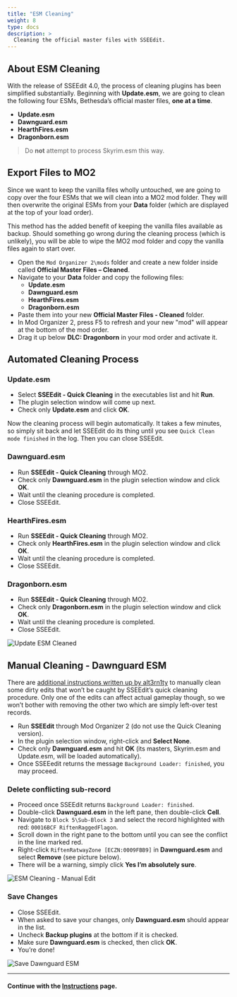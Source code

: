 ```yaml
---
title: "ESM Cleaning"
weight: 8
type: docs
description: >
  Cleaning the official master files with SSEEdit.
---
```


## About ESM Cleaning

With the release of SSEEdit 4.0, the process of cleaning plugins has been simplified substantially. Beginning with **Update.esm**, we are going to clean the following four ESMs, Bethesda’s official master files, **one at a time**.

* **Update.esm**
* **Dawnguard.esm**
* **HearthFires.esm**
* **Dragonborn.esm**

> Do **not** attempt to process Skyrim.esm this way.

## Export Files to MO2

Since we want to keep the vanilla files wholly untouched, we are going to copy over the four ESMs that we will clean into a MO2 mod folder. They will then overwrite the original ESMs from your **Data** folder (which are displayed at the top of your load order).

This method has the added benefit of keeping the vanilla files available as backup. Should something go wrong during the cleaning process (which is unlikely), you will be able to wipe the MO2 mod folder and copy the vanilla files again to start over.

- Open the `Mod Organizer 2\mods` folder and create a new folder inside called **Official Master Files – Cleaned**.
- Navigate to your **Data** folder and copy the following files:
  - **Update.esm**
  - **Dawnguard.esm**
  - **HearthFires.esm**
  - **Dragonborn.esm**
- Paste them into your new **Official Master Files - Cleaned** folder.
- In Mod Organizer 2, press F5 to refresh and your new "mod" will appear at the bottom of the mod order.
- Drag it up below **DLC: Dragonborn** in your mod order and activate it.

## Automated Cleaning Process

### Update.esm

* Select **SSEEdit - Quick Cleaning** in the executables list and hit **Run**.
* The plugin selection window will come up next.
* Check only **Update.esm** and click **OK**.

Now the cleaning process will begin automatically. It takes a few minutes, so simply sit back and let SSEEdit do its thing until you see `Quick Clean mode finished` in the log. Then you can close SSEEdit.

### Dawnguard.esm

* Run **SSEEdit - Quick Cleaning** through MO2.
* Check only **Dawnguard.esm** in the plugin selection window and click **OK**.
* Wait until the cleaning procedure is completed.
* Close SSEEdit.

### HearthFires.esm

* Run **SSEEdit - Quick Cleaning** through MO2.
* Check only **HearthFires.esm** in the plugin selection window and click **OK**.
* Wait until the cleaning procedure is completed.
* Close SSEEdit.

### Dragonborn.esm

* Run **SSEEdit - Quick Cleaning** through MO2.
* Check only **Dragonborn.esm** in the plugin selection window and click **OK**.
* Wait until the cleaning procedure is completed.
* Close SSEEdit.

![Update ESM Cleaned](/Pictures/skyrim-se/initial-setup/update-esm-cleaned.png)

## Manual Cleaning - Dawnguard ESM

There are [additional instructions written up by alt3rn1ty](https://forums.nexusmods.com/index.php?/topic/5381485-guide-manual-cleaning-skyrim-and-skyrim-special-edition-master-files/) to manually clean some dirty edits that won’t be caught by SSEEdit’s quick cleaning procedure. Only one of the edits can affect actual gameplay though, so we won’t bother with removing the other two which are simply left-over test records.

* Run **SSEEdit** through Mod Organizer 2 (do not use the Quick Cleaning version).
* In the plugin selection window, right-click and **Select None**.
* Check only **Dawnguard.esm** and hit **OK** (its masters, Skyrim.esm and Update.esm, will be loaded automatically).
* Once SSEEedit returns the message `Background Loader: finished`, you may proceed.

### Delete conflicting sub-record

* Proceed once SSEEdit returns `Background Loader: finished`.
* Double-click **Dawnguard.esm** in the left pane, then double-click **Cell**.
* Navigate to `Block 5\Sub-Block 3` and select the record highlighted with red: `00016BCF RiftenRaggedFlagon`.
* Scroll down in the right pane to the bottom until you can see the conflict in the line marked red.
* Right-click `RiftenRatwayZone [ECZN:0009FBB9]` in **Dawnguard.esm** and select **Remove** (see picture below).
* There will be a warning, simply click **Yes I’m absolutely sure**.

![ESM Cleaning - Manual Edit](/Pictures/skyrim-se/initial-setup/esm-cleaning-manual-edit.png)

### Save Changes

* Close SSEEdit.
* When asked to save your changes, only **Dawnguard.esm** should appear in the list.
* Uncheck **Backup plugins** at the bottom if it is checked.
* Make sure **Dawnguard.esm** is checked, then click **OK**.
* You’re done!

![Save Dawnguard ESM](/Pictures/skyrim-se/initial-setup/save-dawnguard-esm.png)

---

#### Continue with the [Instructions](/skyrim-se/mod-installation/instructions/) page.
